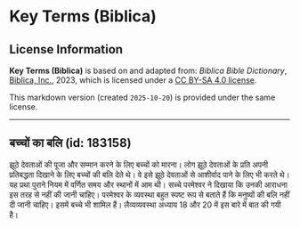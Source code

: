 # Key Terms (Biblica)

## License Information

**Key Terms (Biblica)** is based on and adapted from: _Biblica Bible Dictionary_, [Biblica, Inc.](https://www.biblica.com/), 2023, which is licensed under a [CC BY-SA 4.0 license](https://creativecommons.org/licenses/by-sa/4.0/legalcode.en).

This markdown version (created `2025-10-20`) is provided under the same license.



--------------------------------

## बच्चों का बलि (id: 183158)

झूठे देवताओं की पूजा और सम्मान करने के लिए बच्चों को मारना। लोग झूठे देवताओं के प्रति अपनी प्रतिबद्धता दिखाने के लिए बच्चों की बलि देते थे। वे इसे झूठे देवताओं से आशीर्वाद पाने के लिए भी करते थे। यह प्रथा पुराने नियम में वर्णित समय और स्थानों में आम थी। सच्चे परमेश्वर ने दिखाया कि उनकी आराधना इस तरह से नहीं की जानी चाहिए। परमेश्वर के व्यवस्था बहुत स्पष्ट रूप से बताते हैं कि मनुष्यों की बलि नहीं दी जानी चाहिए। इसमें बच्चे भी शामिल हैं। लैव्यव्यवस्था अध्याय 18 और 20 में इस बारे में बात की गयी है।


